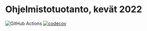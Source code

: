 # Ohjelmistotuotanto, kevät 2022

![GitHub Actions](https://github.com/joonas-somero/ohtu-2022-viikko1/workflows/CI/badge.svg)
[![codecov](https://codecov.io/gh/joonas-somero/ohtu-2022-viikko1/branch/main/graph/badge.svg?token=4Z97SRRF91)](https://codecov.io/gh/joonas-somero/ohtu-2022-viikko1)
